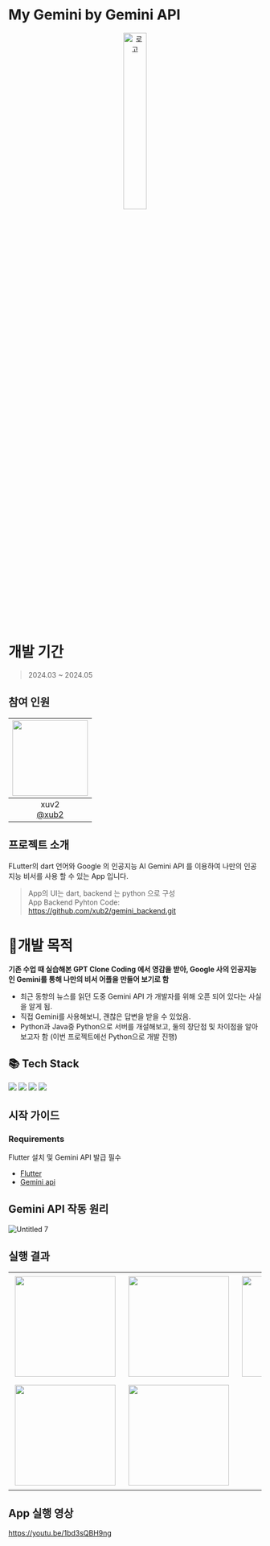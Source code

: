 # My Gemini by Gemini API  
<p align="center">
<img src="https://github.com/xub2/gemini_chat_app/assets/104479096/2049a4a6-6c12-4236-9f45-0098eb148c69" alt="로고" width="30%" height="30%">
</p>

# 개발 기간
> 2024.03 ~ 2024.05

## 참여 인원
|<img src="https://avatars.githubusercontent.com/u/104479096?v=4" width="150" height="150"/>|
|:-:|
|xuv2<br/>[@xub2](https://github.com/xub2)|

## 프로젝트 소개

FLutter의 dart 언어와 Google 의 인공지능 AI Gemini API 를 이용하여 나만의 인공지능 비서를 사용 할 수 있는 App 입니다.

> App의 UI는 dart, backend 는 python 으로 구성  
> App Backend Pyhton Code: https://github.com/xub2/gemini_backend.git

# 🤔개발 목적

**기존 수업 때 실습해본 GPT Clone Coding 에서 영감을 받아, Google 사의 인공지능인 Gemini를 통해 나만의 비서 어플을 만들어 보기로 함**

- 최근 동향의 뉴스를 읽던 도중 Gemini API 가 개발자를 위해 오픈 되어 있다는 사실을 알게 됨.
- 직접 Gemini를 사용해보니, 괜찮은 답변을 받을 수 있었음.
- Python과 Java중 Python으로 서버를 개설해보고, 둘의 장단점 및 차이점을 알아보고자 함 (이번 프로젝트에선 Python으로 개발 진행)
  

## 📚 Tech Stack

<img src="https://img.shields.io/badge/dart-3578E5?style=for-the-badge&logo=dart&logoColor=white"/> <img src="https://img.shields.io/badge/python-3178C6?style=for-the-badge&logo=python&logoColor=white"/> <img src="https://img.shields.io/badge/Flutter-06B6D4?style=for-the-badge&logo=Flutter&logoColor=white"/> <img src="https://img.shields.io/badge/gemini-5a999f?style=for-the-badge&logo=gemini&logoColor=white"/>

## 시작 가이드
### Requirements
Flutter 설치 및 Gemini API 발급 필수

- [Flutter](https://docs.flutter.dev/)
- [Gemini api](https://ai.google.dev/)

## Gemini API 작동 원리
![Untitled 7](https://github.com/xub2/gemini_backend/assets/104479096/0374f0d0-8454-4f5f-926a-07e62c8569b9)

## 실행 결과
<table>
  <tr>
    <td><img src="https://github.com/xub2/gemini_chat_app/assets/104479096/7d275af0-0369-49ff-9a9d-923a263cec46" width="200" style="margin: 5px;"></td>
    <td><img src="https://github.com/xub2/gemini_chat_app/assets/104479096/8541df64-d27c-405c-be07-d1dc6be718d7" width="200" style="margin: 5px;"></td>
    <td><img src="https://github.com/xub2/gemini_chat_app/assets/104479096/6175cfbd-9e59-4836-b74c-3583624ad12c" width="200" style="margin: 5px;"></td>
    
  </tr>
  <tr>
    <td><img src="https://github.com/xub2/gemini_chat_app/assets/104479096/f0954ba9-37e4-4a46-9752-33f63c572f9e" width="200" style="margin: 5px;"></td>
    <td><img src="https://github.com/xub2/gemini_chat_app/assets/104479096/7190d56e-2e37-40bd-a789-82ba2d198720" width="200" style="margin: 5px;"></td>
  </tr>
</table>

## App 실행 영상
https://youtu.be/1bd3sQBH9ng


